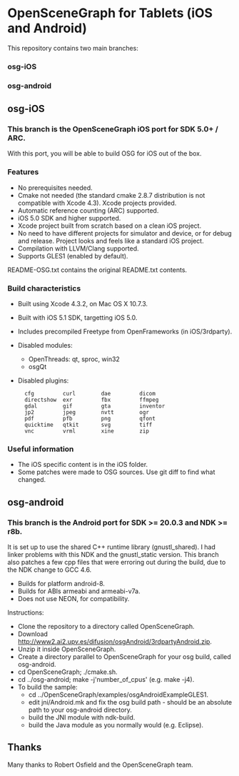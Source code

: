 OpenSceneGraph for Tablets (iOS and Android)
============================================

This repository contains two main branches:

### osg-iOS ###
### osg-android ###

osg-iOS
-------

### This branch is the OpenSceneGraph iOS port for SDK 5.0+ / ARC. ###

With this port, you will be able to build OSG for iOS out of the box.

### Features ###

* No prerequisites needed.
* Cmake not needed (the standard cmake 2.8.7 distribution is not
  compatible with Xcode 4.3). Xcode projects provided.
* Automatic reference counting (ARC) supported.
* iOS 5.0 SDK and higher supported.
* Xcode project built from scratch based on a clean iOS project.
* No need to have different projects for simulator and device, or
  for debug and release. Project looks and feels like a standard
  iOS project.
* Compilation with LLVM/Clang supported.
* Supports GLES1 (enabled by default).

README-OSG.txt contains the original README.txt contents.

### Build characteristics ###

* Built using Xcode 4.3.2, on Mac OS X 10.7.3.
* Built with iOS 5.1 SDK, targetting iOS 5.0.
* Includes precompiled Freetype from OpenFrameworks (in iOS/3rdparty).

* Disabled modules:
    * OpenThreads: qt, sproc, win32
    * osgQt

* Disabled plugins:

        cfg         curl        dae         dicom
        directshow  exr         fbx         ffmpeg
        gdal        gif         gta         inventor
        jp2         jpeg        nvtt        ogr
        pdf         pfb         png         qfont
        quicktime   qtkit       svg         tiff
        vnc         vrml        xine        zip

### Useful information ###

* The iOS specific content is in the iOS folder.
* Some patches were made to OSG sources. Use git diff to find what changed.

osg-android
-----------

### This branch is the Android port for SDK >= 20.0.3 and NDK >= r8b. ###

It is set up to use the shared C++ runtime library (gnustl_shared). 
I had linker problems with this NDK and the gnustl_static version.
This branch also patches a few cpp files that were erroring out during the
build, due to the NDK change to GCC 4.6.

* Builds for platform android-8.
* Builds for ABIs armeabi and armeabi-v7a.
* Does not use NEON, for compatibility.

Instructions:

* Clone the repository to a directory called OpenSceneGraph.
* Download http://www2.ai2.upv.es/difusion/osgAndroid/3rdpartyAndroid.zip.
* Unzip it inside OpenSceneGraph.
* Create a directory parallel to OpenSceneGraph for your osg build, called 
  osg-android.
* cd OpenSceneGraph; ./cmake.sh.
* cd ../osg-android; make -j'number_of_cpus' (e.g. make -j4).
* To build the sample:
  * cd ../OpenSceneGraph/examples/osgAndroidExampleGLES1.
  * edit jni/Android.mk and fix the osg build path - should be an absolute path
    to your osg-android directory.
  * build the JNI module with ndk-build.
  * build the Java module as you normally would (e.g. Eclipse).

Thanks
------

Many thanks to Robert Osfield and the OpenSceneGraph team.
